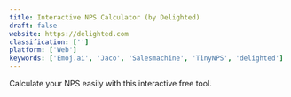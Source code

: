 ```yaml
---
title: Interactive NPS Calculator (by Delighted)
draft: false 
website: https://delighted.com
classification: ['']
platform: ['Web']
keywords: ['Emoj.ai', 'Jaco', 'Salesmachine', 'TinyNPS', 'delighted']
---
```

Calculate your NPS easily with this interactive free tool.